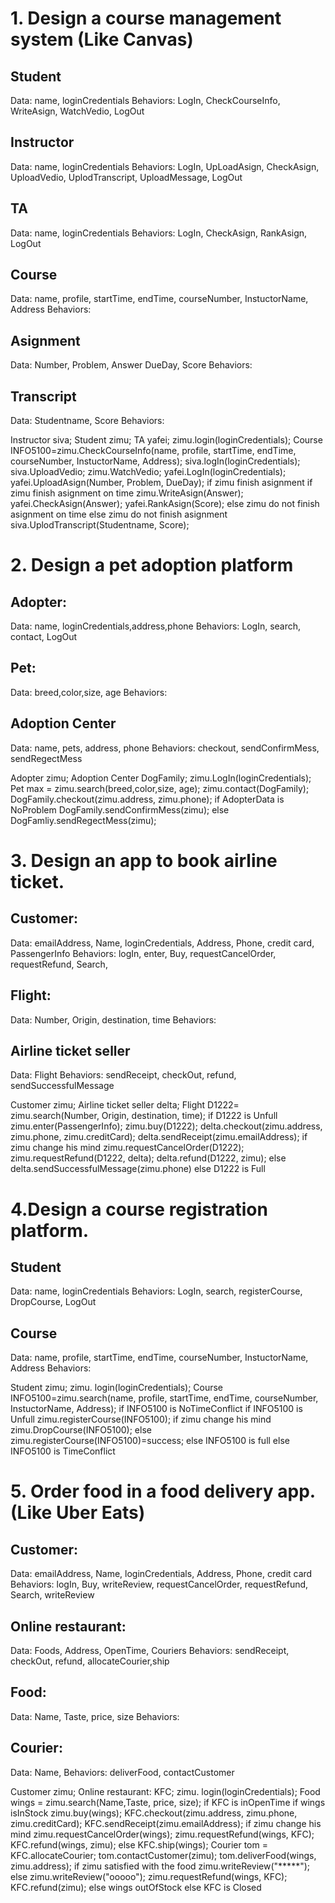 # 1. Design a course management system (Like Canvas)

## Student
 Data: name, loginCredentials
 Behaviors: LogIn, CheckCourseInfo, WriteAsign, WatchVedio, LogOut


## Instructor
 Data: name, loginCredentials
 Behaviors: LogIn, UpLoadAsign, CheckAsign, UploadVedio, UplodTranscript, UploadMessage, LogOut

## TA
 Data: name, loginCredentials
 Behaviors: LogIn, CheckAsign, RankAsign, LogOut

## Course
 Data: name, profile, startTime, endTime, courseNumber, InstuctorName, Address
 Behaviors:

## Asignment
 Data: Number, Problem, Answer DueDay, Score
 Behaviors:

## Transcript
Data: Studentname, Score
 Behaviors:

Instructor siva;
Student zimu;
TA yafei;
zimu.login(loginCredentials);
Course INFO5100=zimu.CheckCourseInfo(name, profile, startTime, endTime, courseNumber, InstuctorName, Address);
siva.logIn(loginCredentials);
siva.UploadVedio;
zimu.WatchVedio;
yafei.LogIn(loginCredentials);
yafei.UploadAsign(Number, Problem, DueDay);
if zimu finish asignment
 if zimu finish asignment on time
  zimu.WriteAsign(Answer);
  yafei.CheckAsign(Answer);
  yafei.RankAsign(Score);
 else zimu do not finish asignment on time
else zimu do not finish asignment
siva.UplodTranscript(Studentname, Score);


# 2. Design a pet adoption platform

## Adopter:
 Data: name, loginCredentials,address,phone
 Behaviors: LogIn, search, contact, LogOut 

## Pet: 
 Data: breed,color,size, age
 Behaviors:

## Adoption Center
 Data: name, pets, address, phone
 Behaviors: checkout, sendConfirmMess, sendRegectMess

Adopter zimu;
Adoption Center DogFamily;
zimu.LogIn(loginCredentials);
Pet max = zimu.search(breed,color,size, age);
zimu.contact(DogFamily);
DogFamily.checkout(zimu.address, zimu.phone);
if AdopterData is NoProblem
 DogFamily.sendConfirmMess(zimu);
else
 DogFamliy.sendRegectMess(zimu);


# 3. Design an app to book airline ticket.

## Customer:
 Data: emailAddress, Name, loginCredentials, Address, Phone, credit card, PassengerInfo
 Behaviors: logIn, enter, Buy, requestCancelOrder, requestRefund, Search, 

## Flight:
 Data: Number, Origin, destination, time
 Behaviors: 

## Airline ticket seller
 Data: Flight
 Behaviors: sendReceipt, checkOut, refund, sendSuccessfulMessage

Customer zimu;
Airline ticket seller delta;
Flight D1222= zimu.search(Number, Origin, destination, time);
if D1222 is Unfull
 zimu.enter(PassengerInfo);
 zimu.buy(D1222);
 delta.checkout(zimu.address, zimu.phone, zimu.creditCard);
 delta.sendReceipt(zimu.emailAddress);
 if zimu change his mind
  zimu.requestCancelOrder(D1222);
  zimu.requestRefund(D1222, delta);
  delta.refund(D1222, zimu);
 else
  delta.sendSuccessfulMessage(zimu.phone)
else D1222 is Full

# 4.Design a course registration platform.

## Student
 Data: name, loginCredentials
 Behaviors: LogIn, search, registerCourse, DropCourse, LogOut

## Course
 Data: name, profile, startTime, endTime, courseNumber, InstuctorName, Address
 Behaviors:

Student zimu;
zimu. login(loginCredentials);
Course INFO5100=zimu.search(name, profile, startTime, endTime, courseNumber, InstuctorName, Address);
if INFO5100 is NoTimeConflict
 if INFO5100 is Unfull
  zimu.registerCourse(INFO5100);
  if zimu change his mind
   zimu.DropCourse(INFO5100);
  else
   zimu.registerCourse(INFO5100)=success;
 else INFO5100 is full
else INFO5100 is TimeConflict


# 5. Order food in a food delivery app.(Like Uber Eats)

## Customer:
 Data: emailAddress, Name, loginCredentials, Address, Phone, credit card
 Behaviors: logIn, Buy, writeReview, requestCancelOrder, requestRefund, Search, writeReview

## Online restaurant:
 Data: Foods, Address, OpenTime, Couriers
 Behaviors: sendReceipt, checkOut, refund, allocateCourier,ship

## Food:
 Data: Name, Taste, price, size
 Behaviors:

## Courier:
 Data: Name,
 Behaviors: deliverFood, contactCustomer

Customer zimu;
Online restaurant: KFC;
zimu. login(loginCredentials);
Food wings = zimu.search(Name,Taste, price, size);
if KFC is inOpenTime
 if wings isInStock
  zimu.buy(wings);
  KFC.checkout(zimu.address, zimu.phone, zimu.creditCard);
  KFC.sendReceipt(zimu.emailAddress);
  if zimu change his mind
   zimu.requestCancelOrder(wings);
   zimu.requestRefund(wings, KFC);
   KFC.refund(wings, zimu);
  else
   KFC.ship(wings);
   Courier tom = KFC.allocateCourier;
   tom.contactCustomer(zimu);
   tom.deliverFood(wings, zimu.address);
   if zimu satisfied with the food
     zimu.writeReview("*****");
   else
     zimu.writeReview("ooooo");
     zimu.requestRefund(wings, KFC);
     KFC.refund(zimu);
 else wings outOfStock
else KFC is Closed

